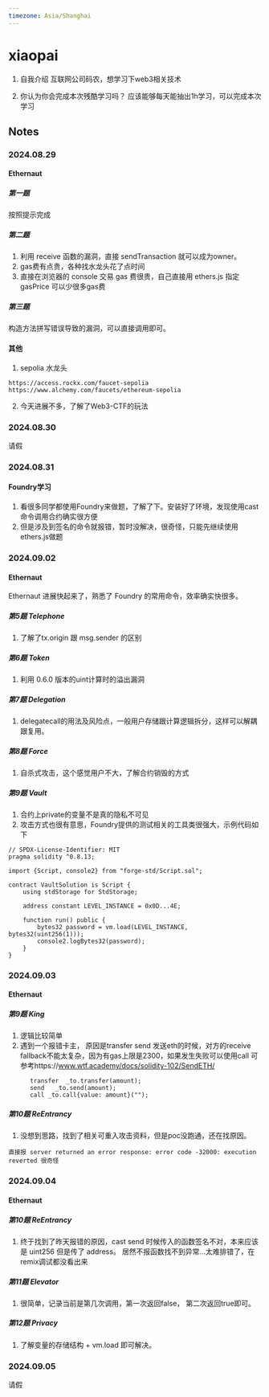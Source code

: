 ```yaml
---
timezone: Asia/Shanghai 
---
```


# xiaopai

1. 自我介绍
互联网公司码农，想学习下web3相关技术

2. 你认为你会完成本次残酷学习吗？
应该能够每天能抽出1h学习，可以完成本次学习

## Notes

<!-- Content_START -->

### 2024.08.29

#### Ethernaut
##### 第一题
按照提示完成

##### 第二题
1. 利用 receive 函数的漏洞，直接 sendTransaction 就可以成为owner。
2. gas费有点贵，各种找水龙头花了点时间
3. 直接在浏览器的 console 交易 gas 费很贵，自己直接用 ethers.js 指定 gasPrice 可以少很多gas费

##### 第三题
构造方法拼写错误导致的漏洞，可以直接调用即可。

#### 其他
1. sepolia 水龙头
```
https://access.rockx.com/faucet-sepolia
https://www.alchemy.com/faucets/ethereum-sepolia
```
2. 今天进展不多，了解了Web3-CTF的玩法

### 2024.08.30
请假

### 2024.08.31
#### Foundry学习
1. 看很多同学都使用Foundry来做题，了解了下。安装好了环境，发现使用cast命令调用合约确实很方便
2. 但是涉及到签名的命令就报错，暂时没解决，很奇怪，只能先继续使用ethers.js做题


### 2024.09.02
#### Ethernaut
Ethernaut 进展快起来了，熟悉了 Foundry 的常用命令，效率确实快很多。
##### 第5题 Telephone
1. 了解了tx.origin 跟 msg.sender 的区别

##### 第6题 Token
1. 利用 0.6.0 版本的uint计算时的溢出漏洞

##### 第7题 Delegation
1. delegatecall的用法及风险点，一般用户存储跟计算逻辑拆分，这样可以解耦跟复用。

##### 第8题 Force
1. 自杀式攻击，这个感觉用户不大，了解合约销毁的方式

##### 第9题 Vault
1. 合约上private的变量不是真的隐私不可见
2. 攻击方式也很有意思，Foundry提供的测试相关的工具类很强大，示例代码如下
```
// SPDX-License-Identifier: MIT
pragma solidity ^0.8.13;

import {Script, console2} from "forge-std/Script.sol";

contract VaultSolution is Script {
    using stdStorage for StdStorage;

    address constant LEVEL_INSTANCE = 0x0D...4E;

    function run() public {
        bytes32 password = vm.load(LEVEL_INSTANCE, bytes32(uint256(1)));
        console2.logBytes32(password);
    }
}
```

### 2024.09.03
#### Ethernaut
##### 第9题 King
1. 逻辑比较简单
2. 遇到一个报错卡主， 原因是transfer send 发送eth的时候，对方的receive fallback不能太复杂，因为有gas上限是2300，如果发生失败可以使用call 可参考https://www.wtf.academy/docs/solidity-102/SendETH/
```
      transfer  _to.transfer(amount);
      send   _to.send(amount);
      call _to.call{value: amount}("");
```

##### 第10题 ReEntrancy
1. 没想到思路，找到了相关可重入攻击资料，但是poc没跑通，还在找原因。
```
直接报 server returned an error response: error code -32000: execution reverted 很奇怪
```
### 2024.09.04
#### Ethernaut
##### 第10题 ReEntrancy
1. 终于找到了昨天报错的原因，cast send 时候传入的函数签名不对，本来应该是 uint256 但是传了 address。 居然不报函数找不到异常...太难排错了，在remix调试都没看出来

##### 第11题 Elevator
1. 很简单，记录当前是第几次调用，第一次返回false， 第二次返回true即可。

##### 第12题 Privacy
1. 了解变量的存储结构 + vm.load 即可解决。

### 2024.09.05
请假

<!-- Content_END -->
